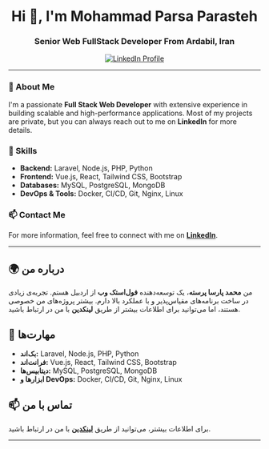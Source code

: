 
<h1 align="center">Hi 👋, I'm Mohammad Parsa Parasteh</h1>
<h3 align="center">Senior Web FullStack Developer From Ardabil, Iran</h3>

<p align="center">
  <a href="https://www.linkedin.com/in/mohammad-parsa-parasteh/">
    <img src="https://img.shields.io/badge/LinkedIn-Profile-blue?style=flat-square&logo=linkedin" alt="LinkedIn Profile">
  </a>
</p>

---

### 🚀 About Me
I'm a passionate **Full Stack Web Developer** with extensive experience in building scalable and high-performance applications. Most of my projects are private, but you can always reach out to me on **LinkedIn** for more details.

### 💼 Skills
- **Backend:** Laravel, Node.js, PHP, Python
- **Frontend:** Vue.js, React, Tailwind CSS, Bootstrap
- **Databases:** MySQL, PostgreSQL, MongoDB
- **DevOps & Tools:** Docker, CI/CD, Git, Nginx, Linux

### 📫 Contact Me
For more information, feel free to connect with me on **[LinkedIn](https://www.linkedin.com/in/mohammad-parsa-parasteh/)**.

---

## 🌍 درباره من
من **محمد پارسا پرسته**، یک توسعه‌دهنده **فول‌استک وب** از اردبیل هستم. تجربه‌ی زیادی در ساخت برنامه‌های مقیاس‌پذیر و با عملکرد بالا دارم. بیشتر پروژه‌های من خصوصی هستند، اما می‌توانید برای اطلاعات بیشتر از طریق **لینکدین** با من در ارتباط باشید.

## 💼 مهارت‌ها
- **بک‌اند:** Laravel, Node.js, PHP, Python
- **فرانت‌اند:** Vue.js, React, Tailwind CSS, Bootstrap
- **دیتابیس‌ها:** MySQL, PostgreSQL, MongoDB
- **ابزارها و DevOps:** Docker, CI/CD, Git, Nginx, Linux

## 📫 تماس با من
برای اطلاعات بیشتر، می‌توانید از طریق **[لینکدین](https://www.linkedin.com/in/mohammad-parsa-parasteh/)** با من در ارتباط باشید.

---
